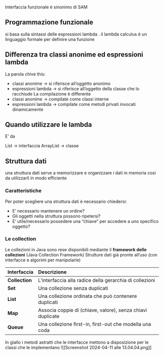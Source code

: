 Interfaccia funzionale è sinonimo di SAM

## Programmazione funzionale
si basa sulla sintassi delle espressioni lambda . il lambda calculus è un linguaggio formale per definire una funzione

## Differenza tra classi anonime ed espressioni lambda
La parola chive this:
 - classi anonime → si riferisce all’oggetto anonimo
 - espressioni lambda → si riferisce all’oggetto della classe che lo racchiude
La compilazione è differente
- classi anonime → compilate come classi interne
- espressioni lambda → compilate come metodi privati invocati dinamicamente

## Quando utilizzare le lambda
E’ da 

List → interfaccia
ArrayList → classe


## Struttura dati
una struttura dati serve a memorizzare e organizzare i dati in memoria così da utilizzarli in modo efficiente
### Caratteristiche
Per poter scegliere una struttura dati è necessario chiedersi:
- E’ necessario mantenere un ordine?
- Gli oggetti nella struttura possono ripetersi?
- E’ utile/necessario possedere una “chiave” per accedere a uno specifico oggetto?

### Le collection
Le collezioni in Java sono rese disponibili mediante il **framework delle collezioni** (Java Collection Framework)
Strutture dati già pronte all’uso (con interfacce e algorimi per manipolarle)


| Interfaccia    | Descrizione                                                |
| :------------- | :--------------------------------------------------------- |
| **Collection** | L’interfaccia alla radice della gerarchia di collezioni    |
| **Set**        | Una collezione senza duplicati                             |
| **List**       | Una collezione ordinata che può contenere duplicati        |
| **Map**        | Associa coppie di (chiave, valore), senza chiavi duplicate |
| **Queue**      | Una collezione first-in, first-out che modella una coda    |

In giallo i metodi astratti che le interfacce mettono a disposizione per le classi che le implementano
![[Screenshot 2024-04-11 alle 13.04.04.png]]

